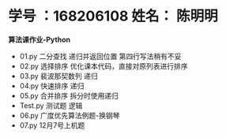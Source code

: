 # 学号 ：168206108  姓名： 陈明明

**算法课作业-Python**
- 01.py 二分查找      递归并返回位置 第四行写法稍有不妥
- 02.py 选择排序      优化课本代码，直接对原列表进行排序
- 03.py 裴波那契数列  递归
- 04.py 快速排序      递归
- 05.py 合并排序      拆分时使用递归
- Test.py 测试题      逻辑
- 06.py 广度优先算法例题-换钢琴 
- 07.py 12月7号上机题

